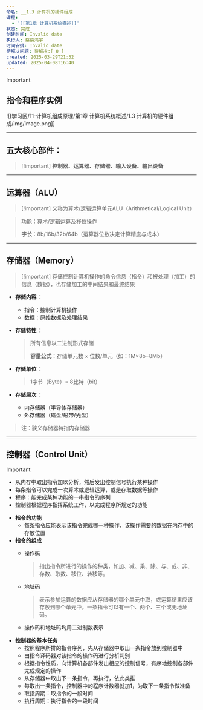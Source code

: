 ```yaml
---
命名: __1.3 计算机的硬件组成
课程:
  - "[[第1章 计算机系统概述]]"
状态: 完成
创建时间: Invalid date
执行人: 蔡蔡鸿宇
时间安排: Invalid date
待解决问题: 待解决:[ 0 ]
created: 2025-03-29T21:52
updated: 2025-04-08T16:40
---
```

> [!important]

  

## 指令和程序实例

![[学习区/11-计算机组成原理/第1章 计算机系统概述/1.3 计算机的硬件组成/img/image.png]]

---

## **五大核心部件**：

> [!important] **控制器、运算器、存储器、输入设备、输出设备**

---

## **运算器（ALU）**

> [!important] 又称为算术/逻辑运算单元ALU（Arithmetical/Logical Unit）

> 功能：算术/逻辑运算及移位操作
> 
> **字长**：8b/16b/32b/64b（运算器位数决定计算精度与成本）

---

## **存储器（Memory）**

> [!important] 存储控制计算机操作的命令信息（指令）和被处理（加工）的信息（数据），也存储加工的中间结果和最终结果

- **存储内容**：
    - 指令：控制计算机操作
    - 数据：原始数据及处理结果
- **存储特性**：
    
    > 所有信息以二进制形式存储
    > 
    > **容量公式**：存储单元数 × 位数/单元（如：1M×8b=8Mb）
    
- **存储单位**：
    
    > 1字节（Byte）= 8比特（bit）
    
- **存储层次**：
    - 内存储器（半导体存储器）
    - 外存储器（磁盘/磁带/光盘）

> 注：狭义存储器特指内存储器

---

## 控制器（Control Unit）

> [!important]
> 
> - 从内存中取出指令加以分析，然后发出控制信号执行某种操作
> - 每条指令可以完成一次算术或逻辑运算，或是存取数据等操作
> - 程序：能完成某种功能的一串指令的序列
> - 控制器根据程序指挥系统工作，以完成程序所规定的功能

- **指令的功能**
    - 每条指令应能表示该指令完成哪一种操作，该操作需要的数据在内存中的存放位置
- **指令的组成**
    - 操作码
        
        > 指出指令所进行的操作的种类，如加、减、乘、除、与、或、非、存数、取数、移位、转移等。
        
    - 地址码
        
        > 表示参加运算的数据应从存储器的哪个单元中取，或运算结果应该存放到哪个单元中。一条指令可以有一个、两个、三个或无地址码。
        
    - 操作码和地址码均用二进制数表示
- **控制器的基本任务**
    - 按照程序所排的指令序列，先从存储器中取出一条指令放到控制器中
    - 由指令译码器对该指令的操作码进行分析判别
    - 根据指令性质，向计算机各部件发出相应的控制信号，有序地控制各部件完成规定的操作
    - 从存储器中取出下一条指令，再执行，依此类推
    - 每取出一条指令，控制器中的程序计数器就加1，为取下一条指令做准备
    - 取指周期：取指令的一段时间
    - 执行周期：执行指令的一段时间